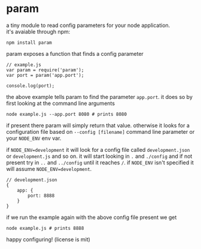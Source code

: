 # param

a tiny module to read config parameters for your node application.  
it's avaiable through npm:

	npm install param

param exposes a function that finds a config parameter

	// example.js
	var param = require('param');
	var port = param('app.port');

	console.log(port);

the above example tells param to find the parameter `app.port`.
it does so by first looking at the command line arguments

	node example.js --app.port 8080 # prints 8080

if present there param will simply return that value.
otherwise it looks for a configuration file based on `--config [filename]` command line parameter or your `NODE_ENV` env var.

if `NODE_ENV=development` it will look for a config file called `development.json` or `development.js` and so on.
it will start looking in `.` and `./config` and if not present try in `..` and `../config` until it reaches `/`.
if `NODE_ENV` isn't specified it will assume `NODE_ENV=development`.

	// development.json
	{
		app: {
			port: 8888
		}
	} 

if we run the example again with the above config file present we get

	node example.js # prints 8888

happy configuring! (license is mit)